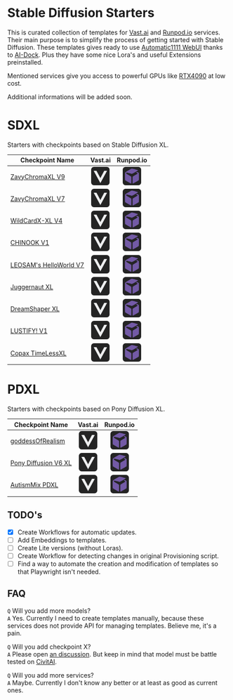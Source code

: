 # Stable Diffusion Starters

This is curated collection of templates for [Vast.ai](https://cloud.vast.ai/create/?ref_id=62878) and [Runpod.io](https://runpod.io/console/deploy?ref=gzvzzzv9) services. Their main purpose is to simplify the process of getting started with Stable Diffusion. These templates gives ready to use [Automatic1111 WebUI](https://github.com/AUTOMATIC1111/stable-diffusion-webui) thanks to [AI-Dock](https://github.com/ai-dock/stable-diffusion-webui). Plus they have some nice Lora's and useful Extensions preinstalled.

Mentioned services give you access to powerful GPUs like [RTX4090](https://www.nvidia.com/en-us/geforce/graphics-cards/40-series/rtx-4090/) at low cost.

Additional informations will be added soon.

# SDXL

Starters with checkpoints based on Stable Diffusion XL.

| Checkpoint Name  | Vast.ai | Runpod.io |
| ---------------- | :-----: | :-------: |
| [ZavyChromaXL V9](https://civitai.com/models/119229?modelVersionId=641087) | <a href="https://cloud.vast.ai/create/?ref_id=62878&template_id=de0f26247c1ccf592b624b233c6a7531"><img src="images/vastai.svg" alt="Vast.ai" width="42" height="42"></a> | <a href="https://runpod.io/console/deploy?ref=gzvzzzv9&template=1osvczwrdm"><img src="images/runpodio.svg" alt="Runpod.io" width="42" height="42"></a> |
| [ZavyChromaXL V7](https://civitai.com/models/119229?modelVersionId=490254) | <a href="https://cloud.vast.ai/create/?ref_id=62878&template_id=c664cf5f1a6b8b5ddc521baa1cdbf05e"><img src="images/vastai.svg" alt="Vast.ai" width="42" height="42"></a> | <a href="https://runpod.io/console/deploy?ref=gzvzzzv9&template=5mv7x9lk0p"><img src="images/runpodio.svg" alt="Runpod.io" width="42" height="42"></a> |
| [WildCardX-XL V4](https://civitai.com/models/239561?modelVersionId=308455) | <a href="https://cloud.vast.ai/create/?ref_id=62878&template_id=c87381d3de507cfa88ccf05f8fd990c0"><img src="images/vastai.svg" alt="Vast.ai" width="42" height="42"></a> | <a href="https://runpod.io/console/deploy?ref=gzvzzzv9&template=9qr1azjcad"><img src="images/runpodio.svg" alt="Runpod.io" width="42" height="42"></a> |
| [CHINOOK V1](https://civitai.com/models/400589?modelVersionId=495482) | <a href="https://cloud.vast.ai/create/?ref_id=62878&template_id=d06d11acd907913b24b6a345852d39e3"><img src="images/vastai.svg" alt="Vast.ai" width="42" height="42"></a> | <a href="https://runpod.io/console/deploy?ref=gzvzzzv9&template=vu1meyunmp"><img src="images/runpodio.svg" alt="Runpod.io" width="42" height="42"></a> |
| [LEOSAM's HelloWorld V7](https://civitai.com/models/400589?modelVersionId=495482) | <a href="https://cloud.vast.ai/create/?ref_id=62878&template_id=133b29d546034a67c65c497f76802cb0"><img src="images/vastai.svg" alt="Vast.ai" width="42" height="42"></a> | <a href="https://runpod.io/console/deploy?ref=gzvzzzv9&template=44x5bc9wrs"><img src="images/runpodio.svg" alt="Runpod.io" width="42" height="42"></a> |
| [Juggernaut XL](https://civitai.com/models/133005?modelVersionId=456194) | <a href="https://cloud.vast.ai/create/?ref_id=62878&template_id=1d78196b4adc4ea29246a1e58a598a03"><img src="images/vastai.svg" alt="Vast.ai" width="42" height="42"></a> | <a href="https://runpod.io/console/deploy?ref=gzvzzzv9&template=ypt3pl6coj"><img src="images/runpodio.svg" alt="Runpod.io" width="42" height="42"></a> |
| [DreamShaper XL](https://civitai.com/models/112902?modelVersionId=126688) | <a href="https://cloud.vast.ai/create/?ref_id=62878&template_id=5dfa95dbd5e2659add8787c422d94df8"><img src="images/vastai.svg" alt="Vast.ai" width="42" height="42"></a> | <a href="https://runpod.io/console/deploy?ref=gzvzzzv9&template=mgbjraphld"><img src="images/runpodio.svg" alt="Runpod.io" width="42" height="42"></a> |
| [LUSTIFY! V1](https://civitai.com/models/573152?modelVersionId=638929) | <a href="https://cloud.vast.ai/create/?ref_id=62878&template_id=97678dedcbab1debc247cc46e4e8a261"><img src="images/vastai.svg" alt="Vast.ai" width="42" height="42"></a> | <a href="https://runpod.io/console/deploy?ref=gzvzzzv9&template=ee9t3khq73"><img src="images/runpodio.svg" alt="Runpod.io" width="42" height="42"></a> |
| [Copax TimeLessXL](https://civitai.com/models/118111?modelVersionId=445348) | <a href="https://cloud.vast.ai/create/?ref_id=62878&template_id=2e797e615f9f5d46c2fd5a3fa2beb295"><img src="images/vastai.svg" alt="Vast.ai" width="42" height="42"></a> | <a href="https://runpod.io/console/deploy?ref=gzvzzzv9&template=a4hwnbsphp"><img src="images/runpodio.svg" alt="Runpod.io" width="42" height="42"></a> |

# PDXL

Starters with checkpoints based on Pony Diffusion XL.

| Checkpoint Name  | Vast.ai | Runpod.io |
| ---------------- | :-----: | :-------: |
| [goddessOfRealism](https://civitai.com/models/212737?modelVersionId=573082) | <a href="https://cloud.vast.ai/create/?ref_id=62878&template_id=12ebd3285bd64e7d225dc6d70a5e05bb"><img src="images/vastai.svg" alt="Vast.ai" width="42" height="42"></a> | <a href="https://runpod.io/console/deploy?ref=gzvzzzv9&template=t43cv2upw0"><img src="images/runpodio.svg" alt="Runpod.io" width="42" height="42"></a> |
| [Pony Diffusion V6 XL](https://civitai.com/models/257749?modelVersionId=290640) | <a href="https://cloud.vast.ai/create/?ref_id=62878&template_id=dedb7495b1bc8caea7bdbbb5ce002794"><img src="images/vastai.svg" alt="Vast.ai" width="42" height="42"></a> | <a href="https://runpod.io/console/deploy?ref=gzvzzzv9&template=mgosofhzoc"><img src="images/runpodio.svg" alt="Runpod.io" width="42" height="42"></a> |
| [AutismMix PDXL](https://civitai.com/models/288584?modelVersionId=324619) | <a href="https://cloud.vast.ai/create/?ref_id=62878&template_id=a4b369ebca71a4b53e01037239fbd76a"><img src="images/vastai.svg" alt="Vast.ai" width="42" height="42"></a> | <a href="https://runpod.io/console/deploy?ref=gzvzzzv9&template=os43pc1362"><img src="images/runpodio.svg" alt="Runpod.io" width="42" height="42"></a> |

## TODO's

- [x] Create Workflows for automatic updates.
- [ ] Add Embeddings to templates.
- [ ] Create Lite versions (without Loras).
- [ ] Create Workflow for detecting changes in original Provisioning script.
- [ ] Find a way to automate the creation and modification of templates so that Playwright isn't needed.

## FAQ

`Q` Will you add more models?  
`A` Yes. Currently I need to create templates manually, because these services does not provide API for managing templates. Believe me, it's a pain.

`Q` Will you add checkpoint X?  
`A` Please open [an discussion](https://github.com/Avaray/stable-diffusion-starters/discussions/new?category=ideas). But keep in mind that model must be battle tested on [CivitAI](https://civitai.com/models).

`Q` Will you add more services?  
`A` Maybe. Currently I don't know any better or at least as good as current ones.
